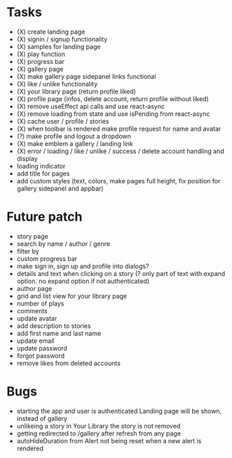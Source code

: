 # Tasks

- (X) create landing page
- (X) signin / signup functionality
- (X) samples for landing page
- (X) play function
- (X) progress bar
- (X) gallery page
- (X) make gallery page sidepanel links functional
- (X) like / unlike functionality
- (X) your library page (return profile liked)
- (X) profile page (infos, delete account, return profile without liked)
- (X) remove useEffect api calls and use react-async
- (X) remove loading from state and use isPending from react-async
- (X) cache user / profile / stories
- (X) when toolbar is rendered make profile request for name and avatar
- (?) make profile and logout a dropdown
- (X) make emblem a gallery / landing link
- (X) error / loading / like / unlike / success / delete account handling and display
- loading indicator
- add title for pages
- add custom styles (text, colors, make pages full height, fix position for gallery sidepanel and appbar)

# Future patch

- story page
- search by name / author / genre
- filter by
- custom progress bar
- make sign in, sign up and profile into dialogs?
- details and text when clicking on a story (? only part of text with expand option. no expand option if not authenticated)
- author page
- grid and list view for your library page
- number of plays
- comments
- update avatar
- add description to stories
- add first name and last name
- update email
- update password
- forgot password
- remove likes from deleted accounts

# Bugs

- starting the app and user is authenticated Landing page will be shown, instead of gallery
- unlikeing a story in Your Library the story is not removed
- getting redirected to /gallery after refresh from any page
- autoHideDuration from Alert not being reset when a new alert is rendered
